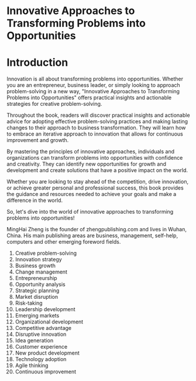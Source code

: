 # Innovative Approaches to Transforming Problems into Opportunities

# Introduction

Innovation is all about transforming problems into opportunities. Whether you are an entrepreneur, business leader, or simply looking to approach problem-solving in a new way, "Innovative Approaches to Transforming Problems into Opportunities" offers practical insights and actionable strategies for creative problem-solving.

Throughout the book, readers will discover practical insights and actionable advice for adopting effective problem-solving practices and making lasting changes to their approach to business transformation. They will learn how to embrace an iterative approach to innovation that allows for continuous improvement and growth.

By mastering the principles of innovative approaches, individuals and organizations can transform problems into opportunities with confidence and creativity. They can identify new opportunities for growth and development and create solutions that have a positive impact on the world.

Whether you are looking to stay ahead of the competition, drive innovation, or achieve greater personal and professional success, this book provides the guidance and resources needed to achieve your goals and make a difference in the world.

So, let's dive into the world of innovative approaches to transforming problems into opportunities!

MingHai Zheng is the founder of zhengpublishing.com and lives in Wuhan, China. His main publishing areas are business, management, self-help, computers and other emerging foreword fields.



1. Creative problem-solving
2. Innovation strategy
3. Business growth
4. Change management
5. Entrepreneurship
6. Opportunity analysis
7. Strategic planning
8. Market disruption
9. Risk-taking
10. Leadership development
11. Emerging markets
12. Organizational development
13. Competitive advantage
14. Disruptive innovation
15. Idea generation
16. Customer experience
17. New product development
18. Technology adoption
19. Agile thinking
20. Continuous improvement



